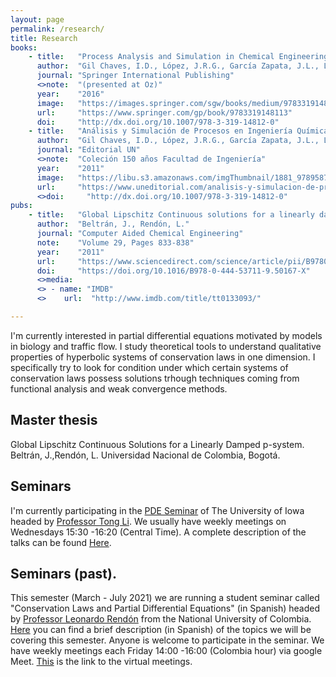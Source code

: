 ```yaml
---
layout: page
permalink: /research/
title: Research
books:
    - title:   "Process Analysis and Simulation in Chemical Engineering"
      author:  "Gil Chaves, I.D., López, J.R.G., García Zapata, J.L., Leguizamón Robayo, A., Rodríguez Niño, G."
      journal: "Springer International Publishing"
      <>note:  "(presented at Oz)"
      year:    "2016"
      image:   "https://images.springer.com/sgw/books/medium/9783319148113.jpg"
      url:     "https://www.springer.com/gp/book/9783319148113"
      doi:     "http://dx.doi.org/10.1007/978-3-319-14812-0"
    - title:   "Análisis y Simulación de Procesos en Ingeniería Química"
      author:  "Gil Chaves, I.D., López, J.R.G., García Zapata, J.L., Leguizamón Robayo, A."
      journal: "Editorial UN"
      <>note:  "Coleción 150 años Facultad de Ingeniería"
      year:    "2011"
      image:   "https://libu.s3.amazonaws.com/imgThumbnail/1881_9789587199109_unal-thmb.jpg"
      url:     "https://www.uneditorial.com/analisis-y-simulacion-de-procesos-en-ingenieria-quimica-ingenieria-en-general-1.htmlhttps://www.springer.com/gp/book/9783319148113"
      <>doi:     "http://dx.doi.org/10.1007/978-3-319-14812-0"
pubs:
    - title:   "Global Lipschitz Continuous solutions for a linearly damped p-system"
      author:  "Beltrán, J., Rendón, L."
      journal: "Computer Aided Chemical Engineering"
      note:    "Volume 29, Pages 833-838"
      year:    "2011"
      url:     "https://www.sciencedirect.com/science/article/pii/B978044453711950167X?via%3Dihub"
      doi:     "https://doi.org/10.1016/B978-0-444-53711-9.50167-X"
      <>media:
      <> - name: "IMDB"
      <>    url:  "http://www.imdb.com/title/tt0133093/"

---
```

I'm currently interested in partial differential equations motivated by models in biology and traffic flow. I study theoretical tools to understand qualitative properties of hyperbolic systems of conservation laws in one dimension.
I specifically try to look for condition under which certain systems of conservation laws possess solutions trhough techniques coming from functional analysis and weak convergence methods.


## Master thesis
Global Lipschitz Continuous Solutions for a Linearly Damped p-system. Beltrán, J.,Rendón, L. Universidad Nacional de Colombia, Bogotá. 
<!-- (https://drive.google.com/file/d/1_P64kWlYtXpNycHJo2yXcU1vP3zbvkrr/view?usp=sharing) -->
## Seminars
I'm currently participating in the [PDE Seminar](https://math.uiowa.edu/seminars/pde) of The University of Iowa headed by [Professor Tong Li](http://homepage.divms.uiowa.edu/~tli/).
We usually have weekly meetings on Wednesdays 15:30 -16:20 (Central Time). A complete description of the talks can be found [Here](https://math.uiowa.edu/seminars/pde).
## Seminars (past).
This semester (March - July 2021) we are running a student seminar called "Conservation Laws and Partial Differential Equations" (in Spanish) headed by [Professor Leonardo Rendón](https://scholar.google.com/citations?user=5U0ZQxcAAAAJ&hl=es) from the National University of Colombia.
[Here](https://drive.google.com/file/d/1-OGxeZ2FeTFvqHLiSpzutyo5IA7l0v2W/view?usp=sharing) you can find a brief description (in Spanish) of the topics we will be covering this semester. 
Anyone is welcome to participate in the seminar.
We have weekly meetings each Friday 14:00 -16:00 (Colombia hour) via google Meet. [This](https://meet.google.com/ads-jcfs-hfa)  is the link to the virtual meetings.

